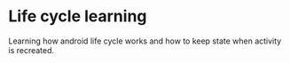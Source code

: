 # Life cycle learning

Learning how android life cycle works and how to keep state when activity is recreated.